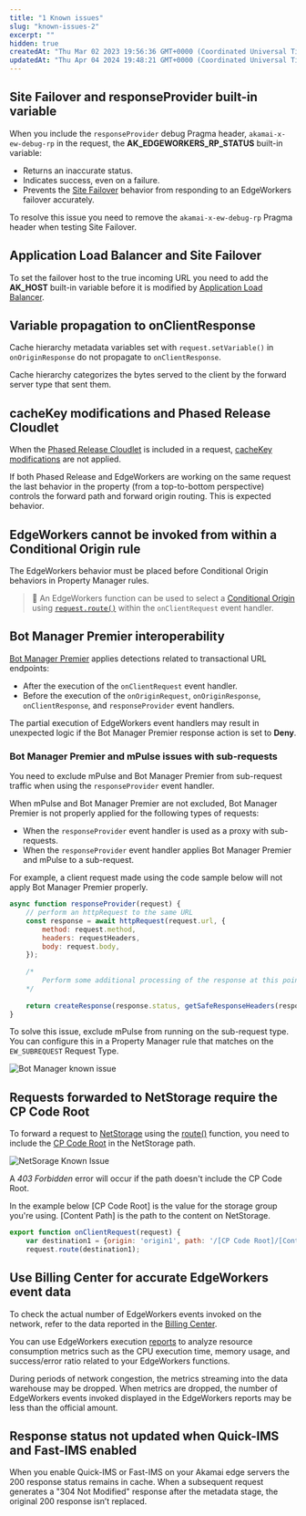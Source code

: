 ```yaml
---
title: "1 Known issues"
slug: "known-issues-2"
excerpt: ""
hidden: true
createdAt: "Thu Mar 02 2023 19:56:36 GMT+0000 (Coordinated Universal Time)"
updatedAt: "Thu Apr 04 2024 19:48:21 GMT+0000 (Coordinated Universal Time)"
---
```

## Site Failover and responseProvider built-in variable

When you include the `responseProvider` debug Pragma header, `akamai-x-ew-debug-rp` in the request, the **AK_EDGEWORKERS_RP_STATUS** built-in variable:

- Returns an inaccurate status. 
- Indicates success, even on a failure. 
- Prevents the [Site Failover](doc:site-failover) behavior from responding to an EdgeWorkers failover accurately.

To resolve this issue you need to remove the `akamai-x-ew-debug-rp` Pragma header when testing Site Failover. 

## Application Load Balancer and Site Failover

To set the failover host to the true incoming URL you need to add the **AK_HOST** built-in variable before it is modified by [Application Load Balancer](https://techdocs.akamai.com/cloudlets/docs/gs-app-load-balancer-cloudlet). 

## Variable propagation to onClientResponse

Cache hierarchy metadata variables set with `request.setVariable()` in `onOriginResponse` do not propagate to `onClientResponse`.

Cache hierarchy categorizes the bytes served to the client by the forward server type that sent them. 

## cacheKey modifications and Phased Release Cloudlet

When the [Phased Release Cloudlet](https://techdocs.akamai.com/cloudlets/docs/what-is-phased-release) is included in a request, [cacheKey modifications](doc:cachekey-object) are not applied.

If both Phased Release and EdgeWorkers are working on the same request the last behavior in the property (from a top-to-bottom perspective) controls the forward path and forward origin routing. This is expected behavior.

## EdgeWorkers cannot be invoked from within a Conditional Origin rule

The EdgeWorkers behavior must be placed before Conditional Origin behaviors in Property Manager rules.

> 📘 An EdgeWorkers function can be used to select a [Conditional Origin](https://techdocs.akamai.com/cloudlets/docs/about-conditional-origins) using [`request.route()`](doc:request-object#route) within the `onClientRequest` event handler.

## Bot Manager Premier interoperability

[Bot Manager Premier](https://techdocs.akamai.com/native-app-traffic-protect-sdk/docs) applies detections related to transactional URL endpoints:

- After the execution of the `onClientRequest` event handler.
- Before the execution of the `onOriginRequest`, `onOriginResponse`, `onClientResponse`, and `responseProvider` event handlers.

The partial execution of EdgeWorkers event handlers may result in unexpected logic if the Bot Manager Premier response action is set to **Deny**.

### Bot Manager Premier and mPulse issues with sub-requests

You need to exclude mPulse and Bot Manager Premier from sub-request traffic when using the `responseProvider` event handler. 

When mPulse and Bot Manager Premier are not excluded, Bot Manager Premier is not properly applied for the following types of requests:

- When the `responseProvider` event handler is used as a proxy with sub-requests.
- When the `responseProvider` event handler applies Bot Manager Premier and mPulse to a sub-request.

For example, a client request made using the code sample below will not apply Bot Manager Premier properly.

```javascript
async function responseProvider(request) {
    // perform an httpRequest to the same URL
    const response = await httpRequest(request.url, {
        method: request.method,
        headers: requestHeaders,
        body: request.body,
    });
 
    /*
        Perform some additional processing of the response at this point and then return the modified response
    */
 
    return createResponse(response.status, getSafeResponseHeaders(response.getHeaders()), response.body);
}
```

To solve this issue, exclude mPulse from running on the sub-request type.  You can configure this in a Property Manager rule that matches on the `EW_SUBREQUEST` Request Type.

 ![Bot Manager known issue](https://techdocs.akamai.com/edgeworkers/img/DisableMPulseOnSubrequest-v1.jpg)

## Requests forwarded to NetStorage require the CP Code Root

To forward a request to [NetStorage](https://techdocs.akamai.com/netstorage/docs) using the [route()](doc:request-object#route) function, you need to include the [CP Code Root](https://techdocs.akamai.com/netstorage/docs/create-an-upload-account#upload-directory-association) in the NetStorage path.

 ![NetSorage Known Issue](https://techdocs.akamai.com/edgeworkers/img/netStorageKnownIssue-v1.jpg)

A _403 Forbidden_ error will occur if the path doesn't include the CP Code Root.

In the example below [CP Code Root] is the value for the storage group you're using. [Content Path] is the path to the content on NetStorage.

```javascript
export function onClientRequest(request) {
    var destination1 = {origin: 'origin1', path: '/[CP Code Root]/[Content Path]'}
    request.route(destination1);
```

## Use Billing Center for accurate EdgeWorkers event data

To check the actual number of EdgeWorkers events invoked on the network, refer to the data reported in the [Billing Center](https://control.akamai.com/apps/billing/#/bills/your-bills).

You can use EdgeWorkers execution [reports](doc:manage-report-data) to analyze resource consumption metrics such as the CPU execution time, memory usage, and success/error ratio related to your EdgeWorkers functions.

During periods of network congestion, the metrics streaming into the data warehouse may be dropped. When metrics are dropped, the number of EdgeWorkers events invoked displayed in the EdgeWorkers reports may be less than the official amount.

## Response status not updated when Quick-IMS and Fast-IMS enabled

When you enable Quick-IMS or Fast-IMS on your Akamai edge servers the 200 response status remains in cache. When a subsequent request generates a "304 Not Modified" response after the metadata stage, the original 200 response isn’t replaced.
